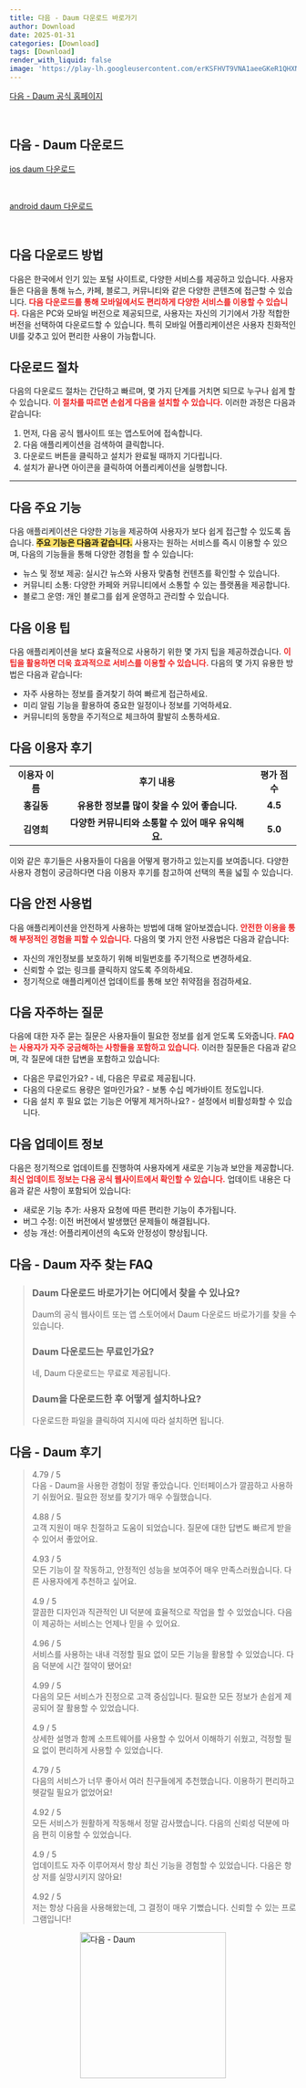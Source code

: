 ```yaml
---
title: 다음 - Daum 다운로드 바로가기
author: Download
date: 2025-01-31
categories: [Download]
tags: [Download]
render_with_liquid: false
image: 'https://play-lh.googleusercontent.com/erKSFHVT9VNA1aeeGKeR1QHXNzwo-NMSYB-W2yv7I_6salhXPMS46AZzn18eN429efJg=s256-rw'
---
```

<p><a class='click-button' title='다음 - Daum' href='https://www.daum.net/' rel='nofollow'>다음 - Daum 공식 홈페이지</a></p><br>
<h2 id='다음 - Daum_다운로드'>다음 - Daum 다운로드</h2>
<p><a class="click-button ios" title="daum 다운로드" href="https://apps.apple.com/kr/app/%EB%8B%A4%EC%9D%8C-%EC%B9%B4%ED%8E%98-daum-cafe/id369302790" rel="nofollow">ios daum 다운로드</a></p><br>
<p><a class="click-button android" title="daum 다운로드" href="https://play.google.comhttps://play.google.com/store/apps/details?id=net.daum.android.daum" rel="nofollow">android daum 다운로드</a></p><br>


<h2 id='다음-다운로드-방법'>다음 다운로드 방법</h2>

<p>다음은 한국에서 인기 있는 포털 사이트로, 다양한 서비스를 제공하고 있습니다. 사용자들은 다음을 통해 뉴스, 카페, 블로그, 커뮤니티와 같은 다양한 콘텐츠에 접근할 수 있습니다. <b><span style="color: #ee2323;">다음 다운로드를 통해 모바일에서도 편리하게 다양한 서비스를 이용할 수 있습니다.</span></b> 다음은 PC와 모바일 버전으로 제공되므로, 사용자는 자신의 기기에서 가장 적합한 버전을 선택하여 다운로드할 수 있습니다. 특히 모바일 어플리케이션은 사용자 친화적인 UI를 갖추고 있어 편리한 사용이 가능합니다.</p>

<h2 id='다운로드-절차'>다운로드 절차</h2>

<p>다음의 다운로드 절차는 간단하고 빠르며, 몇 가지 단계를 거치면 되므로 누구나 쉽게 할 수 있습니다. <b><span style="color: #ee2323;">이 절차를 따르면 손쉽게 다음을 설치할 수 있습니다.</span></b> 이러한 과정은 다음과 같습니다:</p>

<ol>
    <li>먼저, 다음 공식 웹사이트 또는 앱스토어에 접속합니다.</li>
    <li>다음 애플리케이션을 검색하여 클릭합니다.</li>
    <li>다운로드 버튼을 클릭하고 설치가 완료될 때까지 기다립니다.</li>
    <li>설치가 끝나면 아이콘을 클릭하여 어플리케이션을 실행합니다.</li>
</ol>

<hr />

<h2 id='다음-주요-기능'>다음 주요 기능</h2>

<p>다음 애플리케이션은 다양한 기능을 제공하여 사용자가 보다 쉽게 접근할 수 있도록 돕습니다. <b><span style="background-color: #ffe066;">주요 기능은 다음과 같습니다.</span></b> 사용자는 원하는 서비스를 즉시 이용할 수 있으며, 다음의 기능들을 통해 다양한 경험을 할 수 있습니다:</p>

<ul>
    <li>뉴스 및 정보 제공: 실시간 뉴스와 사용자 맞춤형 컨텐츠를 확인할 수 있습니다.</li>
    <li>커뮤니티 소통: 다양한 카페와 커뮤니티에서 소통할 수 있는 플랫폼을 제공합니다.</li>
    <li>블로그 운영: 개인 블로그를 쉽게 운영하고 관리할 수 있습니다.</li>
</ul>

<h2 id='다음-이용-팁'>다음 이용 팁</h2>

<p>다음 애플리케이션을 보다 효율적으로 사용하기 위한 몇 가지 팁을 제공하겠습니다. <b><span style="color: #ee2323;">이 팁을 활용하면 더욱 효과적으로 서비스를 이용할 수 있습니다.</span></b> 다음의 몇 가지 유용한 방법은 다음과 같습니다:</p>

<ul>
    <li>자주 사용하는 정보를 즐겨찾기 하여 빠르게 접근하세요.</li>
    <li>미리 알림 기능을 활용하여 중요한 일정이나 정보를 기억하세요.</li>
    <li>커뮤니티의 동향을 주기적으로 체크하여 활발히 소통하세요.</li>
</ul>

<h2 id='다음-이용자-후기'>다음 이용자 후기</h2>

<table>
    <tr>
        <td style="text-align: center; height: 17px;"><b>이용자 이름</b></td>
        <td style="text-align: center; height: 17px;"><b>후기 내용</b></td>
        <td style="text-align: center; height: 17px;"><b>평가 점수</b></td>
    </tr>
    <tr>
        <td style="text-align: center; height: 17px;"><b>홍길동</b></td>
        <td style="text-align: center; height: 17px;"><b>유용한 정보를 많이 찾을 수 있어 좋습니다.</b></td>
        <td style="text-align: center; height: 17px;"><b>4.5</b></td>
    </tr>
    <tr>
        <td style="text-align: center; height: 17px;"><b>김영희</b></td>
        <td style="text-align: center; height: 17px;"><b>다양한 커뮤니티와 소통할 수 있어 매우 유익해요.</b></td>
        <td style="text-align: center; height: 17px;"><b>5.0</b></td>
    </tr>
</table>

<p>이와 같은 후기들은 사용자들이 다음을 어떻게 평가하고 있는지를 보여줍니다. 다양한 사용자 경험이 궁금하다면 다음 이용자 후기를 참고하여 선택의 폭을 넓힐 수 있습니다.</p>

<h2 id='다음-안전-사용법'>다음 안전 사용법</h2>

<p>다음 애플리케이션을 안전하게 사용하는 방법에 대해 알아보겠습니다. <b><span style="color: #ee2323;">안전한 이용을 통해 부정적인 경험을 피할 수 있습니다.</span></b> 다음의 몇 가지 안전 사용법은 다음과 같습니다:</p>

<ul>
    <li>자신의 개인정보를 보호하기 위해 비밀번호를 주기적으로 변경하세요.</li>
    <li>신뢰할 수 없는 링크를 클릭하지 않도록 주의하세요.</li>
    <li>정기적으로 애플리케이션 업데이트를 통해 보안 취약점을 점검하세요.</li>
</ul>

<h2 id='다음-자주하는-질문'>다음 자주하는 질문</h2>

<p>다음에 대한 자주 묻는 질문은 사용자들이 필요한 정보를 쉽게 얻도록 도와줍니다. <b><span style="color: #ee2323;">FAQ는 사용자가 자주 궁금해하는 사항들을 포함하고 있습니다.</span></b> 이러한 질문들은 다음과 같으며, 각 질문에 대한 답변을 포함하고 있습니다:</p>

<ul>
    <li>다음은 무료인가요? - 네, 다음은 무료로 제공됩니다.</li>
    <li>다음의 다운로드 용량은 얼마인가요? - 보통 수십 메가바이트 정도입니다.</li>
    <li>다음 설치 후 필요 없는 기능은 어떻게 제거하나요? - 설정에서 비활성화할 수 있습니다.</li>
</ul>

<h2 id='다음-업데이트-정보'>다음 업데이트 정보</h2>

<p>다음은 정기적으로 업데이트를 진행하여 사용자에게 새로운 기능과 보안을 제공합니다. <b><span style="color: #ee2323;">최신 업데이트 정보는 다음 공식 웹사이트에서 확인할 수 있습니다.</span></b> 업데이트 내용은 다음과 같은 사항이 포함되어 있습니다:</p>

<ul>
    <li>새로운 기능 추가: 사용자 요청에 따른 편리한 기능이 추가됩니다.</li>
    <li>버그 수정: 이전 버전에서 발생했던 문제들이 해결됩니다.</li>
    <li>성능 개선: 어플리케이션의 속도와 안정성이 향상됩니다.</li>
</ul>


<h2 id='다음 - Daum_자주_찾는_FAQ'>다음 - Daum 자주 찾는 FAQ</h2>
<div itemscope="" itemtype="https://schema.org/FAQPage"> <blockquote> <div itemscope="" itemprop="mainEntity" itemtype="https://schema.org/Question"> <h3 itemprop="name">Daum 다운로드 바로가기는 어디에서 찾을 수 있나요?</h3> <div itemscope="" itemprop="acceptedAnswer" itemtype="https://schema.org/Answer"> <span itemprop="text"> <p>Daum의 공식 웹사이트 또는 앱 스토어에서 Daum 다운로드 바로가기를 찾을 수 있습니다.</p> </span> </div> </div> <div itemscope="" itemprop="mainEntity" itemtype="https://schema.org/Question"> <h3 itemprop="name">Daum 다운로드는 무료인가요?</h3> <div itemscope="" itemprop="acceptedAnswer" itemtype="https://schema.org/Answer"> <span itemprop="text"> <p>네, Daum 다운로드는 무료로 제공됩니다.</p> </span> </div> </div> <div itemscope="" itemprop="mainEntity" itemtype="https://schema.org/Question"> <h3 itemprop="name">Daum을 다운로드한 후 어떻게 설치하나요?</h3> <div itemscope="" itemprop="acceptedAnswer" itemtype="https://schema.org/Answer"> <span itemprop="text"> <p>다운로드한 파일을 클릭하여 지시에 따라 설치하면 됩니다.</p> </span> </div> </div> </blockquote> </div>
<h2 id='다음 - Daum_후기'>다음 - Daum 후기</h2>
<div itemscope itemtype="https://schema.org/Product">
  <blockquote>
  <div itemprop="review" itemscope itemtype="https://schema.org/Review">
      <div itemprop="reviewRating" itemscope itemtype="https://schema.org/Rating"> <span itemprop="ratingValue">4.79</span> / <span itemprop="bestRating">5</span> </div>
      <span itemprop="reviewBody">다음 - Daum을 사용한 경험이 정말 좋았습니다. 인터페이스가 깔끔하고 사용하기 쉬웠어요. 필요한 정보를 찾기가 매우 수월했습니다.</span>
  </div>
  <br>
  <div itemprop="review" itemscope itemtype="https://schema.org/Review">
      <div itemprop="reviewRating" itemscope itemtype="https://schema.org/Rating"> <span itemprop="ratingValue">4.88</span> / <span itemprop="bestRating">5</span> </div>
      <span itemprop="reviewBody">고객 지원이 매우 친절하고 도움이 되었습니다. 질문에 대한 답변도 빠르게 받을 수 있어서 좋았어요.</span>
  </div>
  <br>
  <div itemprop="review" itemscope itemtype="https://schema.org/Review">
      <div itemprop="reviewRating" itemscope itemtype="https://schema.org/Rating"> <span itemprop="ratingValue">4.93</span> / <span itemprop="bestRating">5</span> </div>
      <span itemprop="reviewBody">모든 기능이 잘 작동하고, 안정적인 성능을 보여주어 매우 만족스러웠습니다. 다른 사용자에게 추천하고 싶어요.</span>
  </div>
  <br>
  <div itemprop="review" itemscope itemtype="https://schema.org/Review">
      <div itemprop="reviewRating" itemscope itemtype="schema.org/Rating"> <span itemprop="ratingValue">4.9</span> / <span itemprop="bestRating">5</span> </div>
      <span itemprop="reviewBody">깔끔한 디자인과 직관적인 UI 덕분에 효율적으로 작업을 할 수 있었습니다. 다음이 제공하는 서비스는 언제나 믿을 수 있어요.</span>
  </div>
  <br>
  <div itemprop="review" itemscope itemtype="https://schema.org/Review">
      <div itemprop="reviewRating" itemscope itemtype="schema.org/Rating"> <span itemprop="ratingValue">4.96</span> / <span itemprop="bestRating">5</span> </div>
      <span itemprop="reviewBody">서비스를 사용하는 내내 걱정할 필요 없이 모든 기능을 활용할 수 있었습니다. 다음 덕분에 시간 절약이 됐어요!</span>
  </div>
  <br>
  <div itemprop="review" itemscope itemtype="https://schema.org/Review">
      <div itemprop="reviewRating" itemscope itemtype="schema.org/Rating"> <span itemprop="ratingValue">4.99</span> / <span itemprop="bestRating">5</span> </div>
      <span itemprop="reviewBody">다음의 모든 서비스가 진정으로 고객 중심입니다. 필요한 모든 정보가 손쉽게 제공되어 잘 활용할 수 있었습니다.</span>
  </div>
  <br>
  <div itemprop="review" itemscope itemtype="https://schema.org/Review">
      <div itemprop="reviewRating" itemscope itemtype="schema.org/Rating"> <span itemprop="ratingValue">4.9</span> / <span itemprop="bestRating">5</span> </div>
      <span itemprop="reviewBody">상세한 설명과 함께 소프트웨어를 사용할 수 있어서 이해하기 쉬웠고, 걱정할 필요 없이 편리하게 사용할 수 있었습니다.</span>
  </div>
  <br>
  <div itemprop="review" itemscope itemtype="https://schema.org/Review">
      <div itemprop="reviewRating" itemscope itemtype="https://schema.org/Rating"> <span itemprop="ratingValue">4.79</span> / <span itemprop="bestRating">5</span> </div>
      <span itemprop="reviewBody">다음의 서비스가 너무 좋아서 여러 친구들에게 추천했습니다. 이용하기 편리하고 헷갈릴 필요가 없었어요!</span>
  </div>
  <br>
  <div itemprop="review" itemscope itemtype="https://schema.org/Review">
      <div itemprop="reviewRating" itemscope itemtype="https://schema.org/Rating"> <span itemprop="ratingValue">4.92</span> / <span itemprop="bestRating">5</span> </div>
      <span itemprop="reviewBody">모든 서비스가 원활하게 작동해서 정말 감사했습니다. 다음의 신뢰성 덕분에 마음 편히 이용할 수 있었습니다.</span>
  </div>
  <br>
  <div itemprop="review" itemscope itemtype="https://schema.org/Review">
      <div itemprop="reviewRating" itemscope itemtype="https://schema.org/Rating"> <span itemprop="ratingValue">4.9</span> / <span itemprop="bestRating">5</span> </div>
      <span itemprop="reviewBody">업데이트도 자주 이루어져서 항상 최신 기능을 경험할 수 있었습니다. 다음은 항상 저를 실망시키지 않아요!</span>
  </div>
  <br>
  <div itemprop="review" itemscope itemtype="https://schema.org/Review">
      <div itemprop="reviewRating" itemscope itemtype="https://schema.org/Rating"> <span itemprop="ratingValue">4.92</span> / <span itemprop="bestRating">5</span> </div>
      <span itemprop="reviewBody">저는 항상 다음을 사용해왔는데, 그 결정이 매우 기뻤습니다. 신뢰할 수 있는 프로그램입니다!</span>
  </div>
  </blockquote>
</div>
<figure class="image" style="display: flex; justify-content: center; align-items: center; margin: 0;"><img src="https://play-lh.googleusercontent.com/erKSFHVT9VNA1aeeGKeR1QHXNzwo-NMSYB-W2yv7I_6salhXPMS46AZzn18eN429efJg=s256-rw" alt="다음 - Daum" width="256" height="256" style="max-width: 100%; height: auto;"></figure>